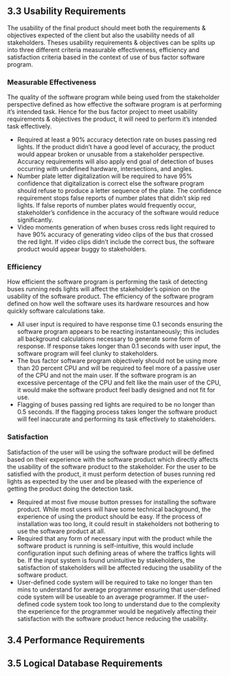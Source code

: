 ## 3.3 Usability Requirements
The usability of the final product should meet both the requirements & objectives expected of the client but also the usability needs of all stakeholders. Theses usability requirements & objectives can be splits up into three different criteria measurable effectiveness, efficiency and satisfaction criteria based in the context of use of bus factor software program.

### Measurable Effectiveness
The quality of the software program while being used from the stakeholder perspective defined as how effective the software program is at performing it’s intended task.  Hence for the bus factor project to meet usability requirements & objectives the product, it will need to perform it’s intended task effectively. 
*	Required at least a 90% accuracy detection rate on buses passing red lights. If the product didn’t have a good level of accuracy, the product would appear broken or unusable from a stakeholder perspective. Accuracy requirements will also apply end goal of detection of buses occurring with undefined hardware, intersections, and angles. 
*	Number plate letter digitalization will be required to have 95% confidence that digitalization is correct else the software program should refuse to produce a letter sequence of the plate. The confidence requirement stops false reports of number plates that didn’t skip red lights. If false reports of number plates would frequently occur, stakeholder’s confidence in the accuracy of the software would reduce significantly.
*	Video moments generation of when buses cross reds light required to have 90% accuracy of generating video clips of the bus that crossed the red light. If video clips didn’t include the correct bus, the software product would appear buggy to stakeholders. 

### Efficiency
How efficient the software program is performing the task of detecting buses running reds lights will affect the stakeholder’s opinion on the usability of the software product. The efficiency of the software program defined on how well the software uses its hardware resources and how quickly software calculations take.
*	All user input is required to have response time 0.1 seconds ensuring the software program appears to be reacting instantaneously; this includes all background calculations necessary to generate some form of response. If response takes longer than 0.1 seconds with user input, the software program will feel clunky to stakeholders.
*	The bus factor software program objectively should not be using more than 20 percent CPU and will be required to feel more of a passive user of the CPU and not the main user. If the software program is an excessive percentage of the CPU and felt like the main user of the CPU, it would make the software product feel badly designed and not fit for use.
*	Flagging of buses passing red lights are required to be no longer than 0.5 seconds. If the flagging process takes longer the software product will feel inaccurate and performing its task effectively to stakeholders. 

### Satisfaction
Satisfaction of the user will be using the software product will be defined based on their experience with the software product which directly affects the usability of the software product to the stakeholder. For the user to be satisfied with the product, it must perform detection of buses running red lights as expected by the user and be pleased with the experience of getting the product doing the detection task. 
*	Required at most five mouse button presses for installing the software product. While most users will have some technical background, the experience of using the product should be easy. If the process of installation was too long, it could result in stakeholders not bothering to use the software product at all. 
*	Required that any form of necessary input with the product while the software product is running is self-intuitive, this would include configuration input such defining areas of where the traffics lights will be. If the input system is found unintuitive by stakeholders, the satisfaction of stakeholders will be affected reducing the usability of the software product.
*	User-defined code system will be required to take no longer than ten mins to understand for average programmer ensuring that user-defined code system will be useable to an average programmer. If the user-defined code system took too long to understand due to the complexity the experience for the programmer would be negatively affecting their satisfaction with the software product hence reducing the usability. 


## 3.4 Performance Requirements

## 3.5 Logical Database Requirements